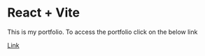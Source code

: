 # React + Vite

This is my portfolio.
To access the portfolio click on the below link

[Link](https://portfolio-d6450.web.app/)
